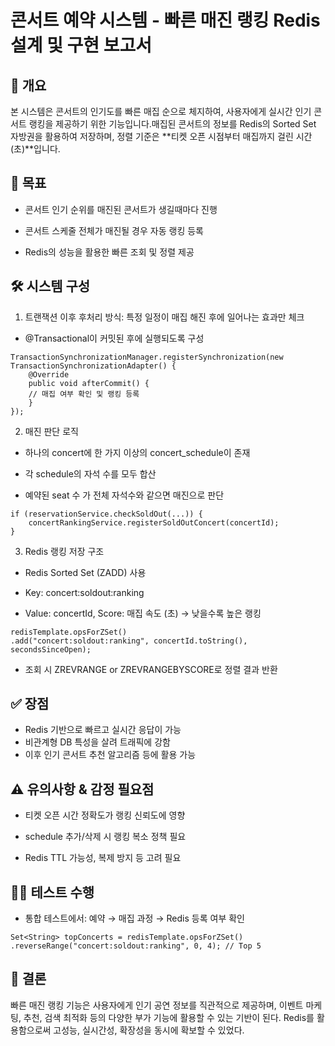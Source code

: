 # 콘서트 예약 시스템 - 빠른 매진 랭킹 Redis 설계 및 구현 보고서

## 📌 개요

본 시스템은 콘서트의 인기도를 빠른 매집 순으로 체지하여, 사용자에게 실시간 인기 콘서트 랭킹을 제공하기 위한 기능입니다.매집된 콘서트의 정보를 Redis의 Sorted Set 자방권을 활용하여 저장하며, 정렬 기준은 **티켓 오픈 시점부터 매집까지 걸린 시간(초)**입니다.

## 🌟 목표

- 콘서트 인기 순위를 매진된 콘서트가 생길때마다 진행

- 콘서트 스케줄 전체가 매진될 경우 자동 랭킹 등록

- Redis의 성능을 활용한 빠른 조회 및 정렬 제공

## 🛠️ 시스템 구성

1. 트랜잭션 이후 후처리 방식: 특정 일정이 매집 해진 후에 일어나는 효과만 체크

- @Transactional이 커밋된 후에 실행되도록 구성
```
TransactionSynchronizationManager.registerSynchronization(new TransactionSynchronizationAdapter() {
    @Override
    public void afterCommit() {
    // 매집 여부 확인 및 랭킹 등록
    }
});
```

2. 매진 판단 로직

- 하나의 concert에 한 가지 이상의 concert_schedule이 존재

- 각 schedule의 자석 수를 모두 합산

- 예약된 seat 수 가 전체 자석수와 같으면 매진으로 판단
```
if (reservationService.checkSoldOut(...)) {
    concertRankingService.registerSoldOutConcert(concertId);
}
```

3. Redis 랭킹 저장 구조

- Redis Sorted Set (ZADD) 사용

- Key: concert:soldout:ranking

- Value: concertId, Score: 매집 속도 (초) → 낮을수록 높은 랭킹
```
redisTemplate.opsForZSet()
.add("concert:soldout:ranking", concertId.toString(), secondsSinceOpen);
```

- 조회 시 ZREVRANGE or ZREVRANGEBYSCORE로 정렬 결과 반환

## ✅ 장점

- Redis 기반으로 빠르고 실시간 응답이 가능
- 비관계형 DB 특성을 살려 트래픽에 강함
- 이후 인기 콘서트 추천 알고리즘 등에 활용 가능

## ⚠️ 유의사항 & 감정 필요점

- 티켓 오픈 시간 정확도가 랭킹 신뢰도에 영향

- schedule 추가/삭제 시 랭킹 복소 정책 필요

- Redis TTL 가능성, 복제 방지 등 고려 필요

## 🧚🏻 테스트 수행

- 통합 테스트에서: 예약 → 매집 과정 → Redis 등록 여부 확인
```
Set<String> topConcerts = redisTemplate.opsForZSet()
.reverseRange("concert:soldout:ranking", 0, 4); // Top 5
```

## 📎 결론

빠른 매진 랭킹 기능은 사용자에게 인기 공연 정보를 직관적으로 제공하며, 이벤트 마케팅, 추천, 검색 최적화 등의 다양한 부가 기능에 활용할 수 있는 기반이 된다.
Redis를 활용함으로써 고성능, 실시간성, 확장성을 동시에 확보할 수 있었다.